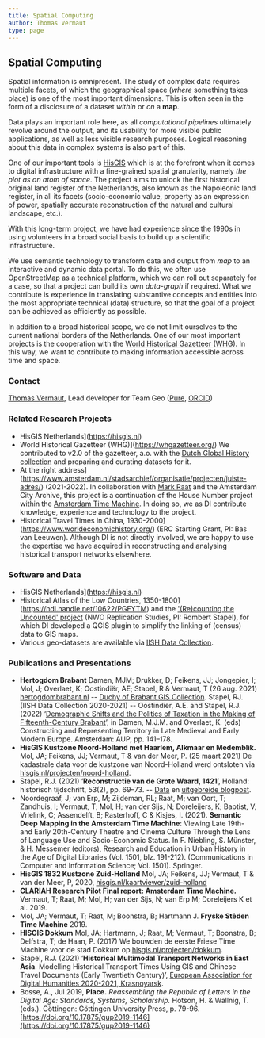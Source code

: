 ```yaml
---
title: Spatial Computing
author: Thomas Vermaut
type: page
---
```

## Spatial Computing

Spatial information is omnipresent. The study of complex data requires multiple facets, of which the geographical space (*where* something takes place) is one of the most important dimensions. This is often seen in the form of a disclosure of a dataset *within* or *on* a **map**.

Data plays an important role here, as all *computational pipelines* ultimately revolve around the output, and its usability for more visible public applications, as well as less visible research purposes. Logical reasoning about this data in complex systems is also part of this.

One of our important tools is [HisGIS](https://hisgis.nl) which is at the forefront when it comes to digital infrastructure with a fine-grained spatial granularity, namely *the plot as an atom of space*. The project aims to unlock the first historical original land register of the Netherlands, also known as the Napoleonic land register, in all its facets (socio-economic value, property as an expression of power, spatially accurate reconstruction of the natural and cultural landscape, etc.).

With this long-term project, we have had experience since the 1990s in using volunteers in a broad social basis to build up a scientific infrastructure.

We use semantic technology to transform data and output from *map* to an interactive and dynamic data portal. To do this, we often use OpenStreetMap as a technical platform, which we can roll out separately for a case, so that a project can build its own *data-graph* if required. What we contribute is experience in translating substantive concepts and entities into the most appropriate technical (data) structure, so that the goal of a project can be achieved as efficiently as possible.

In addition to a broad historical scope, we do not limit ourselves to the current national borders of the Netherlands. One of our most important projects is the cooperation with the [World Historical Gazetteer (WHG)](https://whgazetteer.org/). In this way, we want to contribute to making information accessible across time and space.

### Contact

[Thomas Vermaut](mailto:thomas.vermaut@di.huc.knaw.nl), Lead developer for Team Geo ([Pure](https://pure.knaw.nl/portal/en/persons/thomas-vermaut), [ORCID](https://orcid.org/0000-0003-2770-7383))

### Related Research Projects

- HisGIS Netherlands](https://hisgis.nl)
- World Historical Gazetteer (WHG)](https://whgazetteer.org/) We contributed to v2.0 of the gazetteer, a.o. with the [Dutch Global History collection](https://whgazetteer.org/collections/2/detail) and preparing and curating datasets for it.
- At the right address](https://www.amsterdam.nl/stadsarchief/organisatie/projecten/juiste-adres/) (2021-2022). In collaboration with [Mark Raat](https://www.fryske-akademy.nl/nl/over-ons/medewerkers/medewerkerspagina/news/detail/mraat/) and the Amsterdam City Archive, this project is a continuation of the House Number project within the [Amsterdam Time Machine](https://www.amsterdamtimemachine.nl/). In doing so, we as DI contribute knowledge, experience and technology to the project.
- Historical Travel Times in China, 1930-2000](https://www.worldeconomichistory.org/) (ERC Starting Grant, PI: Bas van Leeuwen). Although DI is not directly involved, we are happy to use the expertise we have acquired in reconstructing and analysing historical transport networks elsewhere.

### Software and Data

- HisGIS Netherlands](https://hisgis.nl)
- Historical Atlas of the Low Countries, 1350-1800](https://hdl.handle.net/10622/PGFYTM) and the ['(Re)counting the Uncounted' project](https://www.nwo.nl/projecten/40119038) (NWO Replication Studies, PI: Rombert Stapel), for which DI developed a QGIS plugin to simplify the linking of (census) data to GIS maps.
- Various geo-datasets are available via [IISH Data Collection](https://datasets.iisg.amsterdam/). 

### Publications and Presentations

- **Hertogdom Brabant** Damen, MJM; Drukker, D; Feikens, JJ; Jongepier, I; Mol, J; Overlaet, K; Oostindiër, AE; Stapel, R & Vermaut, T (26 aug. 2021) [hertogdombrabant.nl](https://hertogdombrabant.nl/)
-- [Duchy of Brabant GIS Collection](https://hdl.handle.net/10622/UOKBYL). Stapel, RJ. (IISH Data Collection 2020-2021)
-- Oostindiër, A.E. and Stapel, R.J. (2022) ‘[Demographic Shifts and the Politics of Taxation in the Making of Fifteenth-Century Brabant](https://library.oapen.org/bitstream/handle/20.500.12657/52143/9789048551804.pdf?sequence=1#page=142)’, in Damen, M.J.M. and Overlaet, K. (eds) Constructing and Representing Territory in Late Medieval and Early Modern Europe. Amsterdam: AUP, pp. 141–178.
- **HisGIS Kustzone Noord-Holland met Haarlem, Alkmaar en Medemblik.** Mol, JA; Feikens, JJ; Vermaut, T & van der Meer, P. (25 maart 2021) De kadastrale data voor de kustzone van Noord-Holland werd ontsloten via [hisgis.nl/projecten/noord-holland](https://hisgis.nl/projecten/noord-holland/).
- Stapel, R.J. (2021) ‘**Reconstructie van de Grote Waard, 1421**’, Holland: historisch tijdschrift, 53(2), pp. 69–73.
-- [Data](https://hdl.handle.net/10622/XZAHCX) en [uitgebreide blogpost](https://rombertstapel.com/2021/06/reconstruction-of-the-grote-waard-1421/).
- Noordegraaf, J; van Erp, M; Zijdeman, RL; Raat, M; van Oort, T; Zandhuis, I; Vermaut, T; Mol, H; van der Sijs, N; Doreleijers, K; Baptist, V; Vrielink, C; Assendelft, B; Rasterhoff, C & Kisjes, I. (2021). **Semantic Deep Mapping in the Amsterdam Time Machine**: Viewing Late 19th- and Early 20th-Century Theatre and Cinema Culture Through the Lens of Language Use and Socio-Economic Status. In F. Niebling, S. Münster, & H. Messemer (editors), Research and Education in Urban History in the Age of Digital Libraries (Vol. 1501, blz. 191-212). (Communications in Computer and Information Science; Vol. 1501). Springer.
- **HisGIS 1832 Kustzone Zuid-Holland** Mol, JA; Feikens, JJ; Vermaut, T & van der Meer, P, 2020, [hisgis.nl/kaartviewer/zuid-holland](https://hisgis.nl/kaartviewer/zuid-holland/)
- **CLARIAH Research Pilot Final report: Amsterdam Time Machine.** Vermaut, T; Raat, M; Mol, H; van der Sijs, N; van Erp M; Doreleijers K et al. 2019.
- Mol, JA; Vermaut, T; Raat, M; Boonstra, B; Hartmann J. **Fryske Stêden Time Machine** 2019.
- **HISGIS Dokkum** Mol, JA; Hartmann, J; Raat, M; Vermaut, T; Boonstra, B; Delfstra, T; de Haan, P. (2017) We bouwden de eerste Friese Time Machine voor de stad Dokkum op [hisgis.nl/projecten/dokkum](https://hisgis.nl/projecten/dokkum/).
- Stapel, R.J. (2021) ‘**Historical Multimodal Transport Networks in East Asia**. Modelling Historical Transport Times Using GIS and Chinese Travel Documents (Early Twentieth Century)’, [European Association for Digital Humanities 2020-2021, Krasnoyarsk](https://eadh2020-2021.org).
- Bosse, A., Jul 2019, **Place.** _Reassembling the Republic of Letters in the Digital Age: Standards, Systems, Scholarship._ Hotson, H. & Wallnig, T. (eds.). Göttingen: Göttingen University Press, p. 79-96. [https://doi.org/10.17875/gup2019-1146](https://doi.org/10.17875/gup2019-1146)
